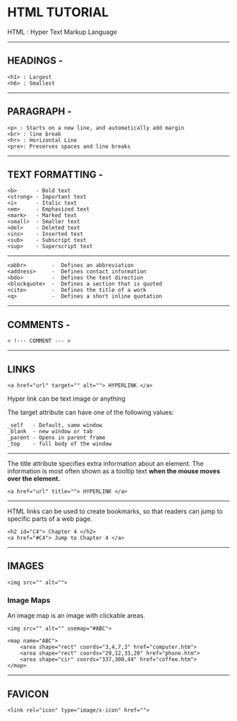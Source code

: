 # **HTML TUTORIAL**

HTML : Hyper Text Markup Language

---

## HEADINGS -
    <h1> : Largest 
    <h6> : Smallest

---

## PARAGRAPH -
    <p> : Starts on a new line, and automatically add margin
    <br> : line break
    <hr> : Horizontal Line
    <pre>: Preserves spaces and line breaks
 
-----------------------------------------

## TEXT FORMATTING -
    <b>      - Bold text
    <strong> - Important text
    <i>      - Italic text
    <em>     - Emphasized text
    <mark>   - Marked text
    <small>  - Smaller text
    <del>    - Deleted text
    <ins>    - Inserted text
    <sub>    - Subscript text
    <sup>    - Superscript text
---

    <abbr>	      -  Defines an abbreviation 
    <address>     -  Defines contact information 
    <bdo>	      -  Defines the text direction
    <blockquote>  -  Defines a section that is quoted 
    <cite>	      -  Defines the title of a work
    <q>	          -  Defines a short inline quotation

 ---

 ## COMMENTS -
    < !--- COMMENT --- > 

---

## LINKS

    <a href="url" target="" alt=""> HYPERLINK </a>

Hyper link can be text image or anything

The target attribute can have one of the following values:
    
    _self   - Default, same window
    _blank  - new window or tab
    _parent - Opens in parent frame
    _top    - full body of the window

---
The title attribute specifies extra information about an element. The information is most often shown as a tooltip text **when the mouse moves over the element.**
    
    <a href="url" title=""> HYPERLINK </a>

---
HTML links can be used to create bookmarks, so that readers can jump to specific parts of a web page.

    <h2 id="C4"> Chapter 4 </h2>
    <a href="#C4"> Jump to Chapter 4 </a>


---

## IMAGES
    <img src="" alt="">

### Image Maps
An image map is an image with clickable areas. 
    
    <img src="" alt="" usemap="#ABC">

    <map name="ABC">
        <area shape="rect" coords="3,4,7,3" href="computer.htm">
        <area shape="rect" coords="29,12,33,20" href="phone.htm">
        <area shape="cir" coords="337,300,44" href="coffee.htm">
    </map>

---

## FAVICON
    <link rel="icon" type="image/x-icon" href="">